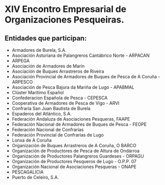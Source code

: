 # XIV Encontro Empresarial de Organizaciones Pesqueiras.

## Entidades que participan:

* Armadores de Burela, S.A.
* Asociación Asturiana de Palangreros Cantábrico Norte - ARPACAN
* ARPEGA
* Asociación de Armadores de Marín
* Asociación de Buques Arrastreros de Riveira
* Asociación Provincial de Armadores de Buques de Pesca de A Coruña - ARPESCO
* Asociación de Pesca Bajura da Mariña de Lugo - APABMAL
* Clúster Marítimo Español
* Confederacion Española de Pesca - CEPESCA 
* Cooperativa de Armadores de Pesca de Vigo - ARVI
* Confraría San Juan Bautista de Burela
* Espaderos del Atlántico, S.A.
* Federación Andaluza de Asociaciones Pesqueras, FAAPE
* Federación Nacional de Armadores de Buques de Pesca - FEOPE
* Federación Nacional de Confrarías
* Federación Provincial de Confrarias de Lugo
* Lonxa de A Coruña
* Organización de Buques Arrastreros de A Coruña, O BARCO
* Organización de Productores de Pesca de Altura de Ondárroa
* Organización de Productores Palangreros Guardeses - ORPAGU
* Organización de Productores Pesqueros de Lugo - O.P.P. 07
* Organización Nacional de Asociaciones Pesqueras - ONAPE
* PESCAGALICIA 
* Puerto de Celeiro, S.A.
